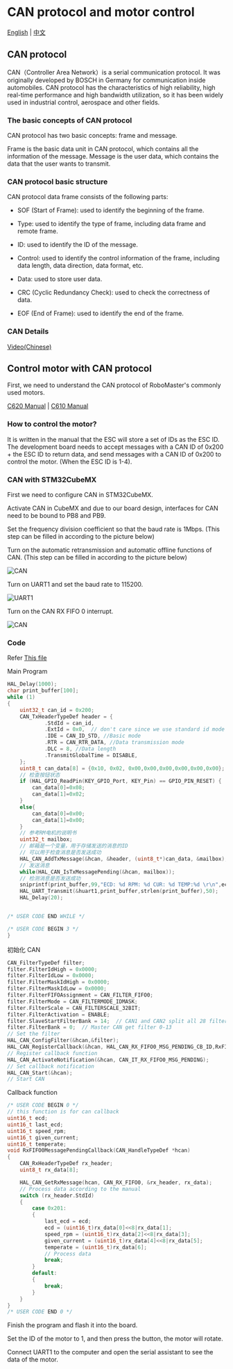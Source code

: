 # CAN protocol and motor control

[English](README.md) | [中文](README_zh.md)

## CAN protocol

CAN（Controller Area Network）is a serial communication protocol. It was originally developed by BOSCH in Germany for communication inside automobiles. CAN protocol has the characteristics of high reliability, high real-time performance and high bandwidth utilization, so it has been widely used in industrial control, aerospace and other fields.

### The basic concepts of CAN protocol

CAN protocol has two basic concepts: frame and message.

Frame is the basic data unit in CAN protocol, which contains all the information of the message. Message is the user data, which contains the data that the user wants to transmit.

### CAN protocol basic structure

CAN protocol data frame consists of the following parts:

- SOF (Start of Frame): used to identify the beginning of the frame.

- Type: used to identify the type of frame, including data frame and remote frame.

- ID: used to identify the ID of the message.

- Control: used to identify the control information of the frame, including data length, data direction, data format, etc.

- Data: used to store user data.

- CRC (Cyclic Redundancy Check): used to check the correctness of data.

- EOF (End of Frame): used to identify the end of the frame.

### CAN Details

[Video(Chinese)](https://www.bilibili.com/video/BV1Dq4y1J7WA/?spm_id_from=333.337.search-card.all.click&vd_source=12f331bedce3ff2e9fdf30aaa1f157d3)

## Control motor with CAN protocol

First, we need to understand the CAN protocol of RoboMaster's commonly used motors.

[C620 Manual](https://rm-static.djicdn.com/tem/17348/RoboMaster%20C620无刷电机调速器使用说明（中英日）V1.01.pdf) | [C610 Manual](https://rm-static.djicdn.com/tem/RM%20C610无刷电机调速器使用说明%20发布版.pdf)

### How to control the motor?

It is written in the manual that the ESC will store a set of IDs as the ESC ID. The development board needs to accept messages with a CAN ID of 0x200 + the ESC ID to return data, and send messages with a CAN ID of 0x200 to control the motor. (When the ESC ID is 1-4).

### CAN with STM32CubeMX 

First we need to configure CAN in STM32CubeMX.

Activate CAN in CubeMX and due to our board design, interfaces for CAN need to be bound to PB8 and PB9.

Set the frequency division coefficient so that the baud rate is 1Mbps. (This step can be filled in according to the picture below)

Turn on the automatic retransmission and automatic offline functions of CAN. (This step can be filled in according to the picture below)

![CAN](images/1.png)

Turn on UART1 and set the baud rate to 115200.

![UART1](images/2.png)

Turn on the CAN RX FIFO 0 interrupt.

![CAN](images/3.png)

### Code

Refer [This file](../../sample/1.16.F103_CAN_Motor/F103_CAN_Motor/Core/Src/main.c)

Main Program

```c
HAL_Delay(1000);
char print_buffer[100];
while (1)
{
    uint32_t can_id = 0x200;
    CAN_TxHeaderTypeDef header = {
            .StdId = can_id,
            .ExtId = 0x0,  // don't care since we use standard id mode
            .IDE = CAN_ID_STD, //Basic mode
            .RTR = CAN_RTR_DATA, //Data transmission mode
            .DLC = 8, //Data length
            .TransmitGlobalTime = DISABLE, 
    };
    uint8_t can_data[8] = {0x10, 0x02, 0x00,0x00,0x00,0x00,0x00,0x00};
    // 检查按钮状态
    if (HAL_GPIO_ReadPin(KEY_GPIO_Port, KEY_Pin) == GPIO_PIN_RESET) {
        can_data[0]=0x08;
        can_data[1]=0x02;
    }
    else{
        can_data[0]=0x00;
        can_data[1]=0x00;
    }
    // 参考RM电机的说明书
    uint32_t mailbox;
    // 邮箱是一个变量，用于存储发送的消息的ID
    // 可以用于检查消息是否发送成功
    HAL_CAN_AddTxMessage(&hcan, &header, (uint8_t*)can_data, &mailbox);
    // 发送消息
    while(HAL_CAN_IsTxMessagePending(&hcan, mailbox));
    // 检测消息是否发送成功
    sniprintf(print_buffer,99,"ECD: %d RPM: %d CUR: %d TEMP:%d \r\n",ecd,speed_rpm,given_current,temperate);
    HAL_UART_Transmit(&huart1,print_buffer,strlen(print_buffer),50);
    HAL_Delay(20);


/* USER CODE END WHILE */

/* USER CODE BEGIN 3 */
}
```

初始化 CAN

```c
CAN_FilterTypeDef filter;
filter.FilterIdHigh = 0x0000;
filter.FilterIdLow = 0x0000;
filter.FilterMaskIdHigh = 0x0000;
filter.FilterMaskIdLow = 0x0000;
filter.FilterFIFOAssignment = CAN_FILTER_FIFO0;
filter.FilterMode = CAN_FILTERMODE_IDMASK;
filter.FilterScale = CAN_FILTERSCALE_32BIT;
filter.FilterActivation = ENABLE;
filter.SlaveStartFilterBank = 14;  // CAN1 and CAN2 split all 28 filters
filter.FilterBank = 0;  // Master CAN get filter 0-13
// Set the filter
HAL_CAN_ConfigFilter(&hcan,&filter);
HAL_CAN_RegisterCallback(&hcan, HAL_CAN_RX_FIFO0_MSG_PENDING_CB_ID,RxFIFO0MessagePendingCallback);
// Register callback function
HAL_CAN_ActivateNotification(&hcan, CAN_IT_RX_FIFO0_MSG_PENDING);
// Set callback notification
HAL_CAN_Start(&hcan);
// Start CAN
```

Callback function

```c
/* USER CODE BEGIN 0 */
// this function is for can callback
uint16_t ecd;
uint16_t last_ecd;
uint16_t speed_rpm;
uint16_t given_current;
uint16_t temperate;
void RxFIFO0MessagePendingCallback(CAN_HandleTypeDef *hcan)
{
    CAN_RxHeaderTypeDef rx_header;
    uint8_t rx_data[8];

    HAL_CAN_GetRxMessage(hcan, CAN_RX_FIFO0, &rx_header, rx_data);
    // Process data according to the manual
    switch (rx_header.StdId)
    {
        case 0x201:
        {
            last_ecd = ecd;
            ecd = (uint16_t)rx_data[0]<<8|rx_data[1];
            speed_rpm = (uint16_t)rx_data[2]<<8|rx_data[3];
            given_current = (uint16_t)rx_data[4]<<8|rx_data[5];
            temperate = (uint16_t)rx_data[6];
            // Process data
            break;
        }
        default:
        {
            break;
        }
    }
}
/* USER CODE END 0 */
```


Finish the program and flash it into the board.

Set the ID of the motor to 1, and then press the button, the motor will rotate.

Connect UART1 to the computer and open the serial assistant to see the data of the motor.
